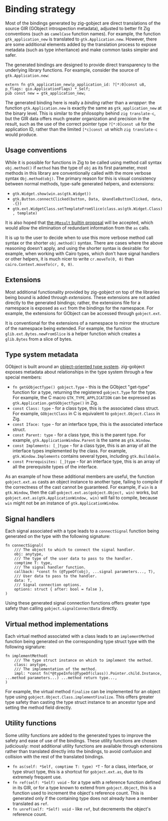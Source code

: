 # Binding strategy

Most of the bindings generated by zig-gobject are direct translations of the
source GIR (GObject introspection metadata), adjusted to better fit Zig
conventions (such as `camelCase` function names). For example, the function
`gtk_application_new` is translated to `gtk.Application.new`. However, there are
some additional elements added by the translation process to expose metadata
(such as type inheritance) and make common tasks simpler and safer.

The generated bindings are designed to provide direct transparency to the
underlying library functions. For example, consider the source of
`gtk.Application.new`:

```zig
extern fn gtk_application_new(p_application_id: ?[*:0]const u8, p_flags: gio.ApplicationFlags) *_Self;
pub const new = gtk_application_new;
```

The generated binding here is really a _binding_ rather than a _wrapper_: the
function `gtk.Application.new` is exactly the same as `gtk_application_new` at
the binary level. This is similar to the philosophy behind `zig translate-c`,
but the GIR data offers much greater organization and precision in the result,
such as the use of the correct pointer type `?[*:0]const u8` for the application
ID, rather than the limited `[*c]const u8` which `zig translate-c` would
produce.

## Usage conventions

While it is possible for functions in Zig to be called using method call syntax
`obj.method()` if `method` has the type of `obj` as its first parameter, most
methods in this library are conventionally called with the more verbose syntax
`Obj.method(obj)`. The primary reason for this is visual consistency between
normal methods, type-safe generated helpers, and extensions:

- `gtk.Widget.show(win.as(gtk.Widget))`
- `gtk.Button.connectClicked(button, Data, &handleButtonClicked, data, .{})`
- `gtk.ext.WidgetClass.setTemplateFromSlice(class.as(gtk.Widget.Class), template)`

It is also hoped that [the `@Result` builtin
proposal](https://github.com/ziglang/zig/issues/16313) will be accepted, which
would allow the elimination of redundant information from the `as` calls.

It is up to the user to decide when to use this more verbose method call syntax
or the shorter `obj.method()` syntax. There are cases where the above reasoning
doesn't apply, and using the shorter syntax is desirable: for example, when
working with Cairo types, which don't have signal handlers or other helpers, it
is much nicer to write `cr.moveTo(0, 0)` than `cairo.Context.moveTo(cr, 0, 0)`.

## Extensions

Most additional functionality provided by zig-gobject on top of the libraries
being bound is added through _extensions_. These extensions are not added
directly to the generated bindings; rather, the extensions file for a namespace
is exposed as `ext` from the bindings for the namespace. For example, the
extensions for GObject can be accessed through `gobject.ext`.

It is conventional for the extensions of a namespace to mirror the structure of
the namespace being extended. For example, the function
`glib.ext.Bytes.newFromSlice` is a helper function which creates a `glib.Bytes`
from a slice of bytes.

## Type system metadata

GObject is built around an [object-oriented type
system](https://docs.gtk.org/gobject/concepts.html). zig-gobject exposes
metadata about relationships in the type system through a few special members:

- `fn getGObjectType() gobject.Type` - this is the GObject "get-type" function
  for a type, returning the registered `gobject.Type` for the type. For example,
  the C macro `GTK_TYPE_APPLICATION` can be expressed as
  `gtk.Application.getGObjectType()` in Zig.
- `const Class: type` - for a class type, this is the associated class struct.
  For example, `GObjectClass` in C is equivalent to `gobject.Object.Class` in
  Zig.
- `const Iface: type` - for an interface type, this is the associated interface
  struct.
- `const Parent: type` - for a class type, this is the parent type. For example,
  `gtk.ApplicationWindow.Parent` is the same as `gtk.Window`.
- `const Implements: [_]type` - for a class type, this is an array of all the
  interface types implemented by the class. For example, `gtk.Window.Implements`
  contains several types, including `gtk.Buildable`.
- `const Prerequisites: [_]type` - for an interface type, this is an array of all
  the prerequisite types of the interface.

As an example of how these additional members are useful, the function
`gobject.ext.as` casts an object instance to another type, failing to compile if
the correctness of the cast cannot be guaranteed. For example, if `win` is a
`gtk.Window`, then the call `gobject.ext.as(gobject.Object, win)` works, but
`gobject.ext.as(gtk.ApplicationWindow, win)` will fail to compile, because `win`
might not be an instance of `gtk.ApplicationWindow`.

## Signal handlers

Each signal associated with a type leads to a `connectSignal` function being
generated on the type with the following signature:

```zig
fn connectSignal(
    /// The object to which to connect the signal handler.
    obj: anytype,
    /// The type of the user data to pass to the handler.
    comptime T: type,
    /// The signal handler function.
    callback: *const fn (@TypeOf(obj), ...signal parameters..., T),
    /// User data to pass to the handler.
    data: T,
    /// Signal connection options.
    options: struct { after: bool = false },
)
```

Using these generated signal connection functions offers greater type safety
than calling `gobject.signalConnectData` directly.

## Virtual method implementations

Each virtual method associated with a class leads to an `implementMethod`
function being generated on the corresponding type struct type with the
following signature:

```zig
fn implementMethod(
    /// The type struct instance on which to implement the method.
    class: anytype,
    /// The implementation of the method.
    impl: *const fn(*@typeInfo(@TypeOf(class)).Pointer.child.Instance, ...method parameters...) ...method return type...,
)
```

For example, the virtual method `finalize` can be implemented for an object type
using `gobject.Object.Class.implementFinalize`. This offers greater type safety
than casting the type struct instance to an ancestor type and setting the method
field directly.

## Utility functions

Some utility functions are added to the generated types to improve the safety
and ease of use of the bindings. These utility functions are chosen judiciously:
most additional utility functions are available through extensions rather than
translated directly into the bindings, to avoid confusion and collision with the
rest of the translated bindings.

- `fn as(self: *Self, comptime T: type) *T` - for a class, interface, or type
  struct type, this is a shortcut for `gobject.ext.as`, due to its extremely
  frequent use.
- `fn ref(self: *Self) void` - for a type with a reference function defined in
  its GIR, or for a type known to extend from `gobject.Object`, this is a
  function used to increment the object's reference count. This is generated
  only if the containing type does not already have a member translated as
  `ref`.
- `fn unref(self: *Self) void` - like `ref`, but decrements the object's
  reference count.
